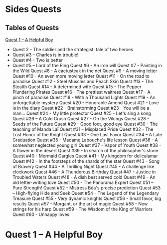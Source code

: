 # Sides Quests

## Tables of Quests
[Quest 1 – A Helpful Boy](#Quest-1–-A-Helpful-Boy)
  - Quest 2 - The soldier and the strategist: tale of two heroes
  - Quest #3 – Charles is in trouble!
  - Quest #4 - Two is better
  - Quest #5 – Lord of the Ring
Quest #6 - An iron will
Quest #7 - Painting in the Wild
Quest #8 - A cactusteak in the net
Quest #9 - A moving letter
Quest #10 - An even more moving letter
Quest #11 - On the road to paradise
Quest #12 - Steel Muscles and Peach Skin
Quest #13 - The Stealth
Quest #14 - A determined wife
Quest #15 - The Pepper Plundering Pirates
Quest #16 - The prettiest waitress
Quest #17 - A pinch of paradise
Quest #18 - With a Thousand Lights
Quest #19 - An unforgettable mystery
Quest #20 - Honorable Amend
Quest #21 - Love is in the diary
Quest #22 - Brainstorming
Quest #23 - You will be a man...
Quest #24 - My little protector
Quest #25 - Let's sing a song
Quest #26 – A Cold Crush
Quest #27 - On the Vikings
Quest #28 - Seeds of the Future
Quest #29 - Good foot, good eye
Quest #30 - The teaching of Manda Laï
Quest #31 – Misplaced Pride
Quest #32 - The Lost Honor of the Knight
Quest #33 - One Last Favor
Quest #34 – A Late Graduation
Quest #35 - Madame Labouche's life lesson
Quest #36 - A somewhat neglected young girl
Quest #37 - Vapor of Youth
Quest #38 - A flower in the desert
Quest #39 - In search of the philosopher's stone
Quest #40 - Mermaid Gargles
Quest #41 - My kingdom for delicalamar
Quest #42 - In the footsteps of the shards of the star
Quest #43 - Song of Bravery
Quest #44 - A Thrilling Night
Quest #45 - A challenge like clockwork
Quest #46 - A Thunderous Birthday
Quest #47 - Justice in Troubled Waters
Quest #48 - A dish best served cold
Quest #49 - An old letter-writing love
Quest #50 - The Panorama Expert
Quest #51 – Pure Strength!
Quest #52 - Mistress Béa's precise prediction
Quest #53 – High-flying Hide and Seek
Quest #54 - The Legend of the Legendary Treasure
Quest #55 - Very dynamic knights
Quest #56 - Small favor, big results
Quest #57 - Morgant, or the art of magic
Quest #58 - New strings for his harp
Quest #59 - The Wisdom of the King of Warriors
Quest #60 - Unhappy loves

# Quest 1 – A Helpful Boy

